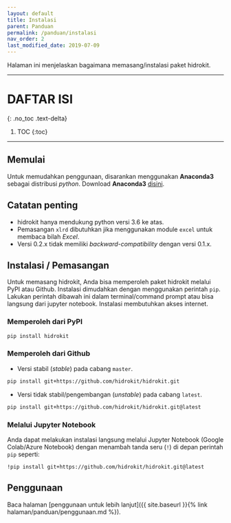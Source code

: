 ```yaml
---
layout: default
title: Instalasi
parent: Panduan
permalink: /panduan/instalasi
nav_order: 2
last_modified_date: 2019-07-09
---
```


Halaman ini menjelaskan bagaimana memasang/instalasi paket hidrokit.

---

# DAFTAR ISI
{: .no_toc .text-delta}

1. TOC
{:toc}

---

## Memulai

Untuk memudahkan penggunaan, disarankan menggunakan **Anaconda3** sebagai distribusi *python*. Download **Anaconda3** [disini](https://www.anaconda.com/download/). 

## Catatan penting
- hidrokit hanya mendukung python versi 3.6 ke atas.
- Pemasangan `xlrd` dibutuhkan jika menggunakan module `excel` untuk membaca bilah _Excel_.
- Versi 0.2.x tidak memiliki *backward-compatibility* dengan versi 0.1.x.

## Instalasi / Pemasangan

Untuk memasang hidrokit, Anda bisa memperoleh paket hidrokit melalui PyPI atau Github. Instalasi dimudahkan dengan menggunakan perintah `pip`. Lakukan perintah dibawah ini dalam terminal/command prompt atau bisa langsung dari jupyter notebook. Instalasi membutuhkan akses internet.

### Memperoleh dari PyPI

```bash
pip install hidrokit
```

### Memperoleh dari Github

- Versi stabil (_stable_) pada cabang `master`.

```bash
pip install git+https://github.com/hidrokit/hidrokit.git
```

- Versi tidak stabil/pengembangan (_unstable_) pada cabang `latest`.

```bash
pip install git+https://github.com/hidrokit/hidrokit.git@latest
```

### Melalui Jupyter Notebook

Anda dapat melakukan instalasi langsung melalui Jupyter Notebook (Google Colab/Azure Notebook) dengan menambah tanda seru (`!`) di depan perintah `pip` seperti:
```
!pip install git+https://github.com/hidrokit/hidrokit.git@latest
```

## Penggunaan

Baca halaman [penggunaan untuk lebih lanjut]({{ site.baseurl }}{% link halaman/panduan/penggunaan.md %}).
